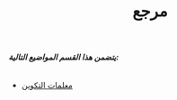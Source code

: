 ﻿---
title: مرجع
type: docs
weight: 60
url: /ar/jasperreports/reference/
---
###### **يتضمن هذا القسم المواضيع التالية:**
- [معلمات التكوين](/cells/ar/jasperreports/configuration-parameters/)
